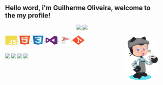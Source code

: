 ## Hello word, i'm Guilherme Oliveira, welcome to the my profile!

<div align="center">
    <a href="https://github.com/gscodebrasil">
    <img height="180" src="https://github-readme-stats.vercel.app/api?username=gscodebrasil&show_icons=true&theme=dracula&include_all_commits=true&count_private=true"/>
    <img height="180" src="https://github-readme-stats.vercel.app/api/top-langs/?username=gscodebrasil&layout=compact&langs_count=7&theme=dracula"/>     
</div> 

<div style="display: inline_block"><br>
    <img align="center" alt="Guilherme-Js" height="30" width="40" src="https://raw.githubusercontent.com/gscodebrasil/devicons/main/icons/javascript/javascript-plain.svg">
    <img align="center" alt="Guilherme-HTML" height="30" width="40" src="https://raw.githubusercontent.com/gscodebrasil/devicons/main/icons/html5/html5-original.svg">
    <img align="center" alt="Guilherme-CSS" height="30" width="40" src="https://raw.githubusercontent.com/gscodebrasil/devicons/main/icons/css3/css3-original.svg">
    <img align="center" alt="Guilherme-VB.Net" height="30" width="40" src="https://raw.githubusercontent.com/gscodebrasil/devicons/main/icons/visualstudio/visualstudio-plain.svg">
    <img align="center" alt="Guilherme-VB.Net" height="30" width="40" src="https://raw.githubusercontent.com/gscodebrasil/devicons/main/icons/microsoftsqlserver/sql-server.svg"> 
    <img align="center" alt="Guilherme-VB.Net" height="30" width="40" src="https://raw.githubusercontent.com/gscodebrasil/devicons/main/icons/git/git-plain.svg">   
    <img align="right" alt="Guilherme-pic" height="150" style="border-radius:50px;" src="https://github.com/gscodebrasil/devicons/blob/main/icons/github/mygitcat.png">     
</div>
  
  ##  

<div>
    <a href="https://www.facebook.com/profile.php?id=100004230251012" target="_blank"><img src="https://img.shields.io/badge/Facebook-1877F2?style=for-the-badge&logo=facebook&logoColor=white" target="_blank"></a>
  <a href="https://www.instagram.com/xguioliveirax/" target="_blank"><img src="https://img.shields.io/badge/-Instagram-%23E4405F?style=for-the-badge&logo=instagram&logoColor=white" target="_blank"></a>
  <a href = "mailto:contatorafaballerini@gmail.com"><img src="https://img.shields.io/badge/-Gmail-%23333?style=for-the-badge&logo=gmail&logoColor=white" target="_blank"></a>
  <a href="https://www.linkedin.com/in/guilherme-oliveira-400605146/" target="_blank"><img src="https://img.shields.io/badge/-LinkedIn-%230077B5?style=for-the-badge&logo=linkedin&logoColor=white" target="_blank"></a> 
</div>
